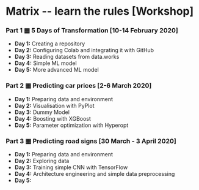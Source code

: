 # Matrix -- learn the rules [Workshop]

### Part 1 ▦ 5 Days of Transformation [10-14 February 2020]
- **Day 1:** Creating a repository
- **Day 2:** Configuring Colab and integrating it with GitHub
- **Day 3:** Reading datasets from data.works
- **Day 4:** Simple ML model
- **Day 5:** More advanced ML model

### Part 2 ▦ Predicting car prices [2-6 March 2020]
- **Day 1:** Preparing data and environment
- **Day 2:** Visualisation with PyPlot
- **Day 3:** Dummy Model
- **Day 4:** Boosting with XGBoost
- **Day 5:** Parameter optimization with Hyperopt

### Part 3 ▦ Predicting road signs [30 March - 3 April 2020]
- **Day 1:** Preparing data and environment
- **Day 2:** Exploring data
- **Day 3:** Training simple CNN with TensorFlow
- **Day 4:** Architecture engineering and simple data preprocessing
- **Day 5:** 
